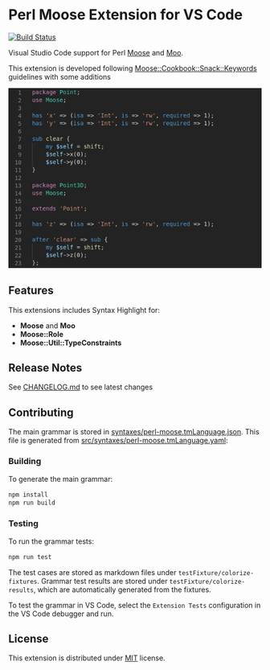 # Perl Moose Extension for VS Code

[![Build Status](https://travis-ci.org/torrentalle/vscode-perl-moose.svg?branch=master)](https://travis-ci.org/torrentalle/vscode-perl-moose)

Visual Studio Code support for Perl [Moose](https://metacpan.org/pod/Moose) and [Moo](https://metacpan.org/pod/Moo).

This extension is developed following [Moose::Cookbook::Snack::Keywords](https://metacpan.org/pod/distribution/Moose/lib/Moose/Cookbook/Snack/Keywords.pod)
guidelines with some additions

![Syntax Highlight](images/grammar.png)

## Features

This extensions includes Syntax Highlight for:

* **Moose** and **Moo**
* **Moose::Role**
* **Moose::Util::TypeConstraints**

## Release Notes

See [CHANGELOG.md](CHANGELOG.md) to see latest changes

## Contributing

The main grammar is stored in [syntaxes/perl-moose.tmLanguage.json](syntaxes/perl-moose.tmLanguage.json).
This file is generated from [src/syntaxes/perl-moose.tmLanguage.yaml](src/syntaxes/perl-moose.tmLanguage.yaml):

### Building

To generate the main grammar:

```bash
npm install
npm run build
```

### Testing

To run the grammar tests:

```bash
npm run test
```

The test cases are stored as markdown files under `testFixture/colorize-fixtures`. Grammar test results are stored under `testFixture/colorize-results`, which are automatically generated from the fixtures.

To test the grammar in VS Code, select the `Extension Tests` configuration in the VS Code debugger and run.

## License

This extension is distributed under [MIT](LICENSE.md) license.
